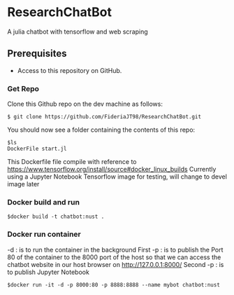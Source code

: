 # ResearchChatBot
A julia chatbot with tensorflow and web scraping

## Prerequisites
- Access to this repository on GitHub.

### Get Repo
Clone this Github repo on the dev machine as follows:

```
$ git clone https://github.com/FideriaJT98/ResearchChatBot.git
```

You should now see a folder containing the contents of this repo:
```
$ls
DockerFile start.jl
```
This Dockerfile file compile with reference to https://www.tensorflow.org/install/source#docker_linux_builds
Currently using a Jupyter Notebook Tensorflow image for testing, will change to devel image later

### Docker build and run
```
$docker build -t chatbot:nust .
```

### Docker run container
-d : is to run the container in the background
First -p : is to publish the Port 80 of the container to the 8000 port of the host so that we can access the chatbot website in 
our host browser on http://127.0.0.1:8000/
Second -p : is to publish Jupyter Notebook
```
$docker run -it -d -p 8000:80 -p 8888:8888 --name mybot chatbot:nust
```
